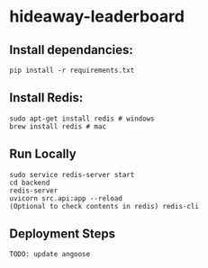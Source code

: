 # hideaway-leaderboard

## Install dependancies:
```
pip install -r requirements.txt
```

## Install Redis:
```
sudo apt-get install redis # windows
brew install redis # mac
```

## Run Locally
```
sudo service redis-server start
cd backend
redis-server
uvicorn src.api:app --reload
(Optional to check contents in redis) redis-cli
```

## Deployment Steps
```
TODO: update angoose
```